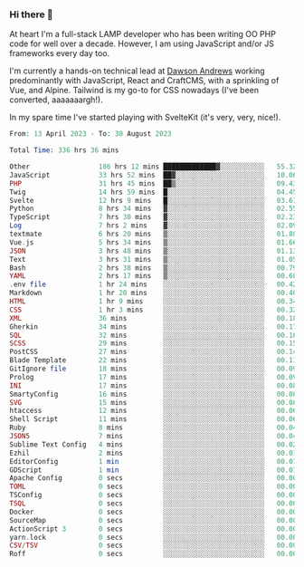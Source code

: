 ### Hi there 👋

<!--
**JamesNock/JamesNock** is a ✨ _special_ ✨ repository because its `README.md` (this file) appears on your GitHub profile.

Here are some ideas to get you started:

- 🔭 I’m currently working on ...
- 🌱 I’m currently learning ...
- 👯 I’m looking to collaborate on ...
- 🤔 I’m looking for help with ...
- 💬 Ask me about ...
- 📫 How to reach me: ...
- 😄 Pronouns: ...
- ⚡ Fun fact: ...
-->
At heart I'm a full-stack LAMP developer who has been writing OO PHP code for well over a decade. However, I am using JavaScript and/or JS frameworks every day too.

I'm currently a hands-on technical lead at [Dawson Andrews](https://www.dawsonandrews.com/) working predominantly with JavaScript, React and CraftCMS, with a sprinkling of Vue, and Alpine. Tailwind is my go-to for CSS nowadays (I've been converted, aaaaaaargh!).

In my spare time I've started playing with SvelteKit (it's very, very, nice!).

<!--START_SECTION:waka-->

```php
From: 13 April 2023 - To: 30 August 2023

Total Time: 336 hrs 36 mins

Other                 186 hrs 12 mins █████████████▓░░░░░░░░░░░   55.32 %
JavaScript            33 hrs 52 mins  ██▓░░░░░░░░░░░░░░░░░░░░░░   10.06 %
PHP                   31 hrs 45 mins  ██▒░░░░░░░░░░░░░░░░░░░░░░   09.43 %
Twig                  14 hrs 59 mins  █░░░░░░░░░░░░░░░░░░░░░░░░   04.45 %
Svelte                12 hrs 9 mins   █░░░░░░░░░░░░░░░░░░░░░░░░   03.61 %
Python                8 hrs 34 mins   ▓░░░░░░░░░░░░░░░░░░░░░░░░   02.55 %
TypeScript            7 hrs 30 mins   ▓░░░░░░░░░░░░░░░░░░░░░░░░   02.23 %
Log                   7 hrs 2 mins    ▓░░░░░░░░░░░░░░░░░░░░░░░░   02.09 %
textmate              6 hrs 20 mins   ▒░░░░░░░░░░░░░░░░░░░░░░░░   01.88 %
Vue.js                5 hrs 34 mins   ▒░░░░░░░░░░░░░░░░░░░░░░░░   01.66 %
JSON                  3 hrs 48 mins   ▒░░░░░░░░░░░░░░░░░░░░░░░░   01.13 %
Text                  3 hrs 31 mins   ▒░░░░░░░░░░░░░░░░░░░░░░░░   01.05 %
Bash                  2 hrs 38 mins   ▒░░░░░░░░░░░░░░░░░░░░░░░░   00.79 %
YAML                  2 hrs 17 mins   ▒░░░░░░░░░░░░░░░░░░░░░░░░   00.68 %
.env file             1 hr 24 mins    ░░░░░░░░░░░░░░░░░░░░░░░░░   00.42 %
Markdown              1 hr 20 mins    ░░░░░░░░░░░░░░░░░░░░░░░░░   00.40 %
HTML                  1 hr 9 mins     ░░░░░░░░░░░░░░░░░░░░░░░░░   00.34 %
CSS                   1 hr 3 mins     ░░░░░░░░░░░░░░░░░░░░░░░░░   00.32 %
XML                   36 mins         ░░░░░░░░░░░░░░░░░░░░░░░░░   00.18 %
Gherkin               34 mins         ░░░░░░░░░░░░░░░░░░░░░░░░░   00.17 %
SQL                   32 mins         ░░░░░░░░░░░░░░░░░░░░░░░░░   00.16 %
SCSS                  29 mins         ░░░░░░░░░░░░░░░░░░░░░░░░░   00.15 %
PostCSS               27 mins         ░░░░░░░░░░░░░░░░░░░░░░░░░   00.14 %
Blade Template        22 mins         ░░░░░░░░░░░░░░░░░░░░░░░░░   00.11 %
GitIgnore file        18 mins         ░░░░░░░░░░░░░░░░░░░░░░░░░   00.09 %
Prolog                17 mins         ░░░░░░░░░░░░░░░░░░░░░░░░░   00.09 %
INI                   17 mins         ░░░░░░░░░░░░░░░░░░░░░░░░░   00.08 %
SmartyConfig          16 mins         ░░░░░░░░░░░░░░░░░░░░░░░░░   00.08 %
SVG                   15 mins         ░░░░░░░░░░░░░░░░░░░░░░░░░   00.08 %
htaccess              12 mins         ░░░░░░░░░░░░░░░░░░░░░░░░░   00.06 %
Shell Script          11 mins         ░░░░░░░░░░░░░░░░░░░░░░░░░   00.06 %
Ruby                  8 mins          ░░░░░░░░░░░░░░░░░░░░░░░░░   00.04 %
JSON5                 7 mins          ░░░░░░░░░░░░░░░░░░░░░░░░░   00.04 %
Sublime Text Config   4 mins          ░░░░░░░░░░░░░░░░░░░░░░░░░   00.02 %
Ezhil                 2 mins          ░░░░░░░░░░░░░░░░░░░░░░░░░   00.01 %
EditorConfig          1 min           ░░░░░░░░░░░░░░░░░░░░░░░░░   00.01 %
GDScript              1 min           ░░░░░░░░░░░░░░░░░░░░░░░░░   00.01 %
Apache Config         0 secs          ░░░░░░░░░░░░░░░░░░░░░░░░░   00.00 %
TOML                  0 secs          ░░░░░░░░░░░░░░░░░░░░░░░░░   00.00 %
TSConfig              0 secs          ░░░░░░░░░░░░░░░░░░░░░░░░░   00.00 %
TSQL                  0 secs          ░░░░░░░░░░░░░░░░░░░░░░░░░   00.00 %
Docker                0 secs          ░░░░░░░░░░░░░░░░░░░░░░░░░   00.00 %
SourceMap             0 secs          ░░░░░░░░░░░░░░░░░░░░░░░░░   00.00 %
ActionScript 3        0 secs          ░░░░░░░░░░░░░░░░░░░░░░░░░   00.00 %
yarn.lock             0 secs          ░░░░░░░░░░░░░░░░░░░░░░░░░   00.00 %
CSV/TSV               0 secs          ░░░░░░░░░░░░░░░░░░░░░░░░░   00.00 %
Roff                  0 secs          ░░░░░░░░░░░░░░░░░░░░░░░░░   00.00 %
```

<!--END_SECTION:waka-->
